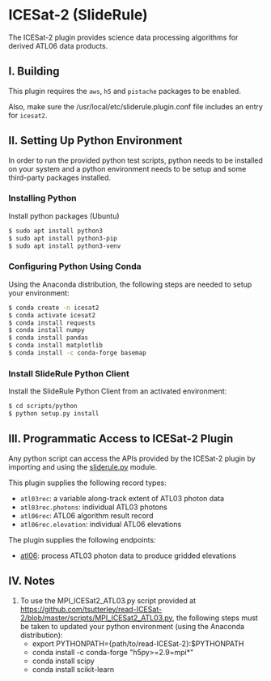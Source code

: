 ICESat-2 (SlideRule)
====================

The ICESat-2 plugin provides science data processing algorithms for derived ATL06 data products.

## I. Building

This plugin requires the `aws`, `h5` and `pistache` packages to be enabled.

Also, make sure the /usr/local/etc/sliderule.plugin.conf file includes an entry for `icesat2`.

## II. Setting Up Python Environment

In order to run the provided python test scripts, python needs to be installed on your system and a python environment needs to be setup and some third-party packages installed.

### Installing Python

Install python packages (Ubuntu)
```bash
$ sudo apt install python3
$ sudo apt install python3-pip
$ sudo apt install python3-venv
```

### Configuring Python Using Conda

Using the Anaconda distribution, the following steps are needed to setup your environment:
```bash
$ conda create -n icesat2
$ conda activate icesat2
$ conda install requests
$ conda install numpy
$ conda install pandas
$ conda install matplotlib
$ conda install -c conda-forge basemap
```

### Install SlideRule Python Client

Install the SlideRule Python Client from an activated environment:
```bash
$ cd scripts/python
$ python setup.py install
```

## III. Programmatic Access to ICESat-2 Plugin

Any python script can access the APIs provided by the ICESat-2 plugin by importing and using the [sliderule.py](../../scripts/python/sliderule/sliderule.py) module.

This plugin supplies the following record types:
* `atl03rec`: a variable along-track extent of ATL03 photon data
* `atl03rec.photons`: individual ATL03 photons
* `atl06rec`: ATL06 algorithm result record
* `atl06rec.elevation`: individual ATL06 elevations

The plugin supplies the following endpoints:
* [atl06](endpoints/atl06.lua): process ATL03 photon data to produce gridded elevations

## IV. Notes

1. To use the MPI_ICESat2_ATL03.py script provided at https://github.com/tsutterley/read-ICESat-2/blob/master/scripts/MPI_ICESat2_ATL03.py, the following steps must be taken to updated your python environment (using the Anaconda distribution):
    * export PYTHONPATH={path/to/read-ICESat-2}:$PYTHONPATH
    * conda install -c conda-forge "h5py>=2.9=mpi*"
    * conda install scipy
    * conda install scikit-learn